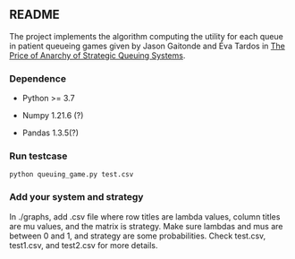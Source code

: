 ## README
The project implements the algorithm computing the utility for each queue in patient queueing games given by Jason Gaitonde and Éva Tardos in [The Price of Anarchy of Strategic Queuing Systems](https://dl.acm.org/doi/10.1145/3587250).

### Dependence

* Python >= 3.7

* Numpy 1.21.6 (?)
* Pandas 1.3.5(?)

### Run testcase

```
python queuing_game.py test.csv
```



### Add your system and strategy

In ./graphs, add .csv file where row titles are lambda values, column titles are mu values, and the matrix is strategy. Make sure lambdas and mus are between 0 and 1, and strategy are some probabilities. Check test.csv, test1.csv, and test2.csv for more details.
